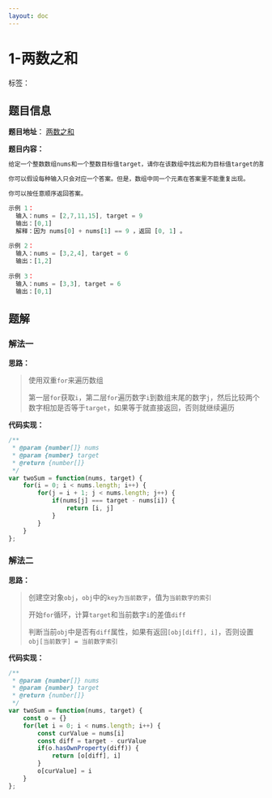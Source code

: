 ```yaml
---
layout: doc
---
```


# 1-两数之和

标签：<Badge type="tip" text="数组" /> <Badge type="tip" text="哈希表" />

## 题目信息

**题目地址**： [两数之和](https://leetcode.cn/problems/two-sum/)

**题目内容：**

```javascript
给定一个整数数组nums和一个整数目标值target，请你在该数组中找出和为目标值target的那两个整数，并返回它们的数组下标。

你可以假设每种输入只会对应一个答案。但是，数组中同一个元素在答案里不能重复出现。

你可以按任意顺序返回答案。

示例 1：
  输入：nums = [2,7,11,15], target = 9
  输出：[0,1]
  解释：因为 nums[0] + nums[1] == 9 ，返回 [0, 1] 。
  
示例 2：
  输入：nums = [3,2,4], target = 6
  输出：[1,2]
  
示例 3：
  输入：nums = [3,3], target = 6
  输出：[0,1]
```
## 题解

### 解法一

**思路：**

> 使用双重`for`来遍历数组
> 
> 第一层`for`获取`i`，第二层`for`遍历数字`i`到数组末尾的数字`j`，然后比较两个数字相加是否等于`target`，如果等于就直接返回，否则就继续遍历

**代码实现：**

```javascript
/**
 * @param {number[]} nums
 * @param {number} target
 * @return {number[]}
 */
var twoSum = function(nums, target) {
    for(i = 0; i < nums.length; i++) {
        for(j = i + 1; j < nums.length; j++) {
            if(nums[j] === target - nums[i]) {
                return [i, j]
            }
        }
    }
};
```

### 解法二

**思路：**

> 创建空对象`obj`，`obj`中的`key为当前数字`，值为`当前数字的索引`
> 
> 开始`for`循环，计算`target`和当前数字`i`的差值`diff`
> 
> 判断当前`obj`中是否有`diff`属性，如果有返回`[obj[diff], i]`，否则设置`obj[当前数字] = 当前数字索引`

**代码实现：**

```javascript
/**
 * @param {number[]} nums
 * @param {number} target
 * @return {number[]}
 */
var twoSum = function(nums, target) {
    const o = {}
    for(let i = 0; i < nums.length; i++) {
        const curValue = nums[i]
        const diff = target - curValue
        if(o.hasOwnProperty(diff)) {
            return [o[diff], i]
        }
        o[curValue] = i
    }
};
```